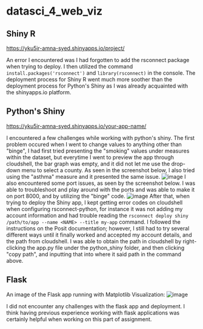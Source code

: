# datasci_4_web_viz

## Shiny R
https://yku5ir-amna-syed.shinyapps.io/project/

An error I encountered was I had forgotten to add the rsconnect package when trying to deploy. I then utilized the command `install.packages('rsconnect')` and `library(rsconnect)` in the console. The deployment process for Shiny R went much more soother than the deployment process for Python's Shiny as I was already acquainted with the shinyapps.io platform. 
## Python's Shiny
https://yku5ir-amna-syed.shinyapps.io/your-app-name/

I encountered a few challenges while working with python's shiny. The first problem occured when I went to change values to anything other than "binge", I had first tried presenting the "smoking" values under measures within the dataset, but everytime I went to preview the app through cloudshell, the bar graph was empty, and it did not let me use the drop-down menu to select a county. As seen in the screenshot below, I also tried using the "asthma" measure and it presented the same issue. 
![image](https://github.com/amnasyed1/datasci_4_web_viz/assets/123895397/d5f2fa76-9219-4d64-b01e-f9bc8eb19304)
I also encountered some port issues, as seen by the screenshot below. I was able to troubleshoot and play around with the ports and was able to make it on port 8000, and by utilizing the "binge" code. 
![image](https://github.com/amnasyed1/datasci_4_web_viz/assets/123895397/0e2fa526-a00b-4a8a-88da-64e023851935)
After that, when trying to deploy the Shiny app, I kept getting error codes on cloudshell when configuring rsconnect-python, for instance it was not adding my account information and had trouble reading the `rsconnect deploy shiny /path/to/app --name <NAME> --title my-app` command. I followed the instructions on the Posit documentation; however, I still had to try several different ways until it finally worked and accepted my account details, and the path from cloudshell. I was able to obtain the path in cloudshell by right-clicking the app.py file under the python_shiny folder, and then clicking "copy path", and inputting that into where it said path in the command above. 

## Flask

An image of the Flask app running with Matplotlib Visualization:
![image](https://github.com/amnasyed1/datasci_4_web_viz/assets/123895397/ff292e0d-7007-4ef2-811e-8fd6d20e4e7d)

I did not encounter any challenges with the flask app and deployment. I think having previous experience working with flask applications was certainly helpful when working on this part of assignment. 

